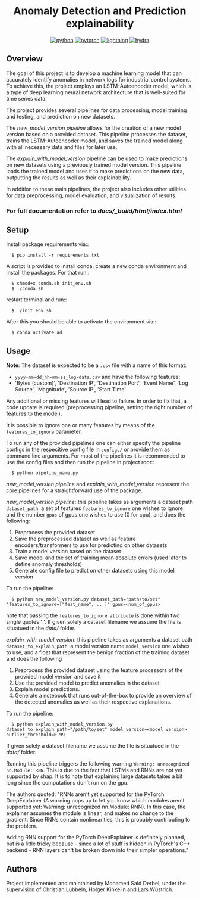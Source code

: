 
<div align="center">

# Anomaly Detection and Prediction explainability

[![python](https://img.shields.io/badge/-Python_3.7_%7C_3.8_%7C_3.9_%7C_3.10-blue?logo=python&logoColor=white)](https://github.com/pre-commit/pre-commit)
[![pytorch](https://img.shields.io/badge/PyTorch_1.10+-ee4c2c?logo=pytorch&logoColor=white)](https://pytorch.org/get-started/locally/)
[![lightning](https://img.shields.io/badge/-Lightning_1.8+-792ee5?logo=pytorchlightning&logoColor=white)](https://pytorchlightning.ai/)
[![hydra](https://img.shields.io/badge/Config-Hydra_1.1-89b8cd)](https://hydra.cc/)
</div>




## Overview

The goal of this project is to develop a machine learning model that can accurately identify anomalies in network logs for industrial control systems. To achieve this, the project employs an LSTM-Autoencoder model, which is a type of deep learning neural network architecture that is well-suited for time series data.

The project provides several pipelines for data processing, model training and testing, and prediction on new datasets.

The *new_model_version pipeline* allows for the creation of a new model version based on a provided dataset. This pipeline processes the dataset, trains the LSTM-Autoencoder model, and saves the trained model along with all necessary data and files for later use.

The *explain_with_model_version* pipeline can be used to make predictions on new datasets using a previously trained model version. This pipeline loads the trained model and uses it to make predictions on the new data, outputting the results as well as their explainability.

In addition to these main pipelines, the project also includes other utilities for data preprocessing, 
model evaluation, and visualization of results.


### For full documentation refer to *docs/_build/html/index.html*

## Setup

Install package requirements via::

      $ pip install -r requirements.txt


A script is provided to install conda, create a new conda environment and install the packages. For that run::

      $ chmod+x conda.sh init_env.sh
      $ ./conda.sh

restart terminal and run::

      $ ./init_env.sh

After this you should be able to activate the environment via::

      $ conda activate ad



## Usage

**Note**: The dataset is expected to be a ``.csv`` file with a name of this format:
   -  ``yyyy-mm-dd_hh-mm-ss_log-data.csv``
and have the following features:
   - 'Bytes (custom)', 'Destination IP', 'Destination Port', 'Event Name', 'Log Source', 'Magnitude', 'Source IP', 'Start Time'

Any additional or missing features will lead to failure. In order to fix that, a code update is required (preprocessing pipeline, setting the right number of features to the model).

It is possible to ignore one or many features by means of the ``features_to_ignore`` parameter.

To run any of the provided pipelines one can either specify the pipeline configs in the respecitive config file in `configs/` or provide them as command line arguments.
For most of the pipelines it is recommended to use the config files and then run the pipeline in project root::

      $ python pipeline_name.py





*new_model_version pipeline* and *explain_with_model_version* represent the core pipelines for a straightforward use of the package.

*new_model_version pipeline*: this pipeline takes as arguments a dataset path ``dataset_path``, a set of features ``features_to_ignore`` one wishes
to ignore and the number ``gpus`` of gpus one wishes to use (0 for cpu), and does the following:

1. Preprocess the provided dataset
2. Save the preprocessed dataset as well as feature encoders/transformers to use for predicting on other datasets
3. Train a model version based on the dataset
4. Save model and the set of training mean absolute errors (used later to define anomaly thresholds)
5. Generate config file to predict on other datasets using this model version

To run the pipeline:

      $ python new_model_version.py dataset_path="path/to/set" 'features_to_ignore=["feat_name", .. ]' gpus=<num_of_gpus>



note that passing the ``features_to_ignore attribute`` is done within two single quotes ' '. If given solely a dataset filename
we assume the file is situatued in the *data/*  folder.

*explain_with_model_version*: this pipeline takes as arguments a dataset path ``dataset_to_explain_path``, a model version name ``model_version`` one wishes
to use, and a float that represent the benign fraction of the training dataset and does the following
1. Preprocess the provided dataset using the feature processors of the provided model version and save it
2. Use the provided model to predict anomalies in the dataset
3. Explain model predictions.
4. Generate a notebook that runs out-of-the-box to provide an overview of the detected anomalies as well as their respective explanations.


To run the pipeline:

      $ python explain_with_model_version.py dataset_to_explain_path="/path/to/set" model_version=<model_version> outlier_threshold=0.99


If given solely a dataset filename we assume the file is situatued in the *data/* folder.

Running this pipeline triggers the following warning ``Warning: unrecognized nn.Module: RNN``. This is due to the fact that LSTMs and RNNs are not yet supported by shap.
It is to note that explaining large datasets takes a bit long since the computations don't run on the gpu.

The authors quoted:
   "RNNs aren't yet supported for the PyTorch DeepExplainer (A warning pops up to let you know which modules aren't supported yet: Warning: unrecognized nn.Module: RNN).
   In this case, the explainer assumes the module is linear, and makes no change to the gradient.
   Since RNNs contain nonlinearities, this is probably contributing to the problem.

   Adding RNN support for the PyTorch DeepExplainer is definitely planned, but is a little tricky because - since
   a lot of stuff is hidden in PyTorch's C++ backend - RNN layers can't be broken down into their simpler operations."


## Authors 
Project implemented and maintained by Mohamed Said Derbel, under the supervision of Christian Lübbeln, Holger Kinkelin and Lars Wüstrich.